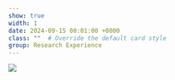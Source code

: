 ```yaml
---
show: true
width: 1
date: 2024-09-15 00:01:00 +0800
class: ""  # Override the default card style
group: Research Experience
---
```

<div>
<img src="{{ 'assets/images/badges/PKU_red.png' | relative_url }}" class="img-fluid rounded" >
</div>
